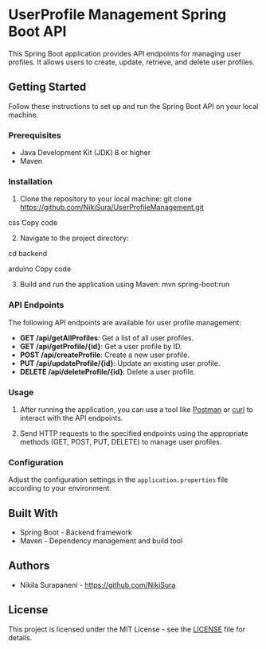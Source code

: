 # UserProfile Management Spring Boot API

This Spring Boot application provides API endpoints for managing user profiles. It allows users to create, update, retrieve, and delete user profiles.

## Getting Started

Follow these instructions to set up and run the Spring Boot API on your local machine.

### Prerequisites

- Java Development Kit (JDK) 8 or higher
- Maven

### Installation

1. Clone the repository to your local machine:
git clone https://github.com/NikiSura/UserProfileManagement.git

css
Copy code

2. Navigate to the project directory:

cd backend

arduino
Copy code

3. Build and run the application using Maven:
mvn spring-boot:run

### API Endpoints

The following API endpoints are available for user profile management:

- **GET /api/getAllProfiles**: Get a list of all user profiles.
- **GET /api/getProfile/{id}**: Get a user profile by ID.
- **POST /api/createProfile**: Create a new user profile.
- **PUT /api/updateProfile/{id}**: Update an existing user profile.
- **DELETE /api/deleteProfile/{id}**: Delete a user profile.

### Usage

1. After running the application, you can use a tool like [Postman](https://www.postman.com/) or [curl](https://curl.se/) to interact with the API endpoints.

2. Send HTTP requests to the specified endpoints using the appropriate methods (GET, POST, PUT, DELETE) to manage user profiles.

### Configuration

Adjust the configuration settings in the `application.properties` file according to your environment.

## Built With

- Spring Boot - Backend framework
- Maven - Dependency management and build tool

## Authors

- Nikila Surapaneni - https://github.com/NikiSura

## License

This project is licensed under the MIT License - see the [LICENSE](LICENSE) file for details.

